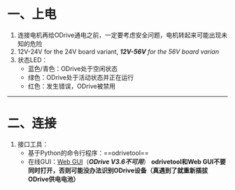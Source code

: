 # 一、上电
1. 连接电机再给ODrive通电之前，一定要考虑安全问题，电机转起来可能出现未知的危险
2. 12V-24V for the 24V board variant, _**12V-56V** for the 56V board varian_
3. 状态LED：
	* 蓝色/青色：ODrive处于空闲状态
	* 绿色：ODrive处于活动状态并正在运行
	* 红色：发生错误，ODrive被禁用
---
# 二、连接
1. 接口工具：
	* 基于Python的命令行程序：==odrivetool==
	* 在线GUI：[Web GUI](https://gui.odriverobotics.com/configuration)（***ODrive V3.6不可用***）
	**odrivetool和Web GUI不要同时打开，否则可能没办法识别ODrive设备（真遇到了就重新插拔ODrive供电电池）**


